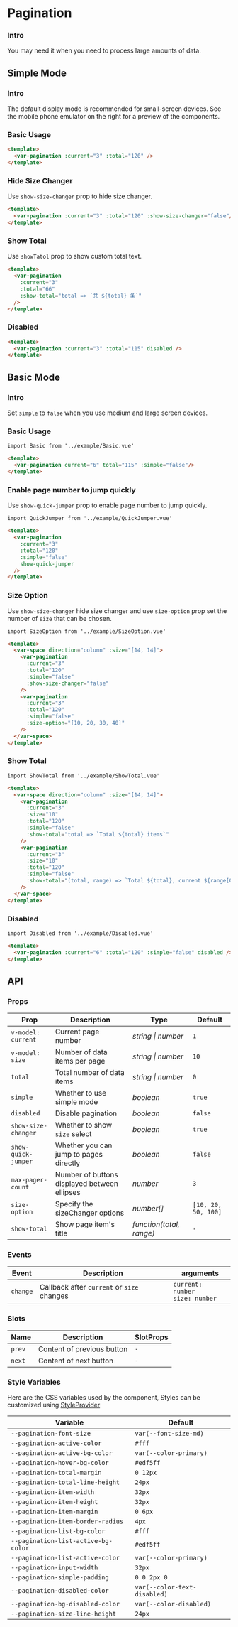 # Pagination

### Intro

You may need it when you need to process large amounts of data.

## Simple Mode

### Intro

The default display mode is recommended for small-screen devices. See the mobile phone emulator on the right for a preview of the components.

### Basic Usage

```html
<template>
  <var-pagination :current="3" :total="120" />
</template>
```

### Hide Size Changer

Use `show-size-changer` prop to hide size changer.

```html
<template>
  <var-pagination :current="3" :total="120" :show-size-changer="false"/>
</template>
```

### Show Total

Use `showTatol` prop to show custom total text.

```html
<template>
  <var-pagination
    :current="3"
    :total="66"
    :show-total="total => `共 ${total} 条`"
  />
</template>
```

### Disabled

```html
<template>
  <var-pagination :current="3" :total="115" disabled />
</template>
```

## Basic Mode

### Intro

Set `simple` to `false` when you use medium and large screen devices.

### Basic Usage

```vue
import Basic from '../example/Basic.vue'
```

```html
<template>
  <var-pagination current="6" total="115" :simple="false"/>
</template>
```

### Enable page number to jump quickly

Use `show-quick-jumper` prop to enable page number to jump quickly.

```vue
import QuickJumper from '../example/QuickJumper.vue'
```

```html
<template>
  <var-pagination
    :current="3"
    :total="120"
    :simple="false"
    show-quick-jumper
  />
</template>
```

### Size Option

Use `show-size-changer` hide size changer and use `size-option` prop set the number of `size` that can be chosen.

```vue
import SizeOption from '../example/SizeOption.vue'
```

```html
<template>
  <var-space direction="column" :size="[14, 14]">
    <var-pagination
      :current="3"
      :total="120"
      :simple="false"
      :show-size-changer="false"
    />
    <var-pagination
      :current="3"
      :total="120"
      :simple="false"
      :size-option="[10, 20, 30, 40]"
    />
  </var-space>
</template>
```

### Show Total

```vue
import ShowTotal from '../example/ShowTotal.vue'
```

```html
<template>
  <var-space direction="column" :size="[14, 14]">
    <var-pagination
      :current="3"
      :size="10"
      :total="120"
      :simple="false"
      :show-total="total => `Total ${total} items`"
    />
    <var-pagination
      :current="3"
      :size="10"
      :total="120"
      :simple="false"
      :show-total="(total, range) => `Total ${total}, current ${range[0]}-${range[1]}`"
    />
  </var-space>
</template>
```

### Disabled

```vue
import Disabled from '../example/Disabled.vue'
```

```html
<template>
  <var-pagination :current="6" :total="120" :simple="false" disabled />
</template>
```

## API

### Props

| Prop                | Description | Type | Default |
|---------------------| -------------- | -------- | ---------- |
| `v-model: current`  | Current page number | _string \| number_ | `1` |
| `v-model: size`     | Number of data items per page | _string \| number_ | `10` |
| `total`             | Total number of data items | _string \| number_ | `0` |
| `simple`            | Whether to use simple mode | _boolean_ | `true` |
| `disabled`          | Disable pagination | _boolean_ | `false` |
| `show-size-changer` | Whether to show `size` select | _boolean_ | `true` |
| `show-quick-jumper` | Whether you can jump to pages directly	 | _boolean_ | `false` |
| `max-pager-count`   | Number of buttons displayed between ellipses	| _number_ | `3` |
| `size-option`       | Specify the sizeChanger options	 | _number[]_ | `[10, 20, 50, 100]` |
| `show-total`        | Show page item's title	 | _function(total, range)_ | `-` |

### Events

| Event | Description | arguments |
| ----- | -------------- | -------- |
| `change` | Callback after `current` or `size` changes | `current: number` <br>`size: number`  |

### Slots

| Name | Description | SlotProps |
| --- | --- | --- |
| `prev` | Content of previous button | `-` |
| `next` | Content of next button | `-` |

### Style Variables

Here are the CSS variables used by the component, Styles can be customized using [StyleProvider](#/en-US/style-provider)

| Variable | Default |
| --- | --- |
| `--pagination-font-size` | `var(--font-size-md)` |  
| `--pagination-active-color` | `#fff` |  
| `--pagination-active-bg-color` | `var(--color-primary)` |  
| `--pagination-hover-bg-color` | `#edf5ff` |  
| `--pagination-total-margin` | `0 12px` |  
| `--pagination-total-line-height` | `24px` |  
| `--pagination-item-width` | `32px` |  
| `--pagination-item-height` | `32px` |  
| `--pagination-item-margin` | `0 6px` |  
| `--pagination-item-border-radius` | `4px` |  
| `--pagination-list-bg-color` | `#fff` |  
| `--pagination-list-active-bg-color` | `#edf5ff` |  
| `--pagination-list-active-color` | `var(--color-primary)` |  
| `--pagination-input-width` | `32px` |
| `--pagination-simple-padding` | `0 0 2px 0` |
| `--pagination-disabled-color` | `var(--color-text-disabled)` |
| `--pagination-bg-disabled-color` | `var(--color-disabled)` |
| `--pagination-size-line-height` | `24px` | 